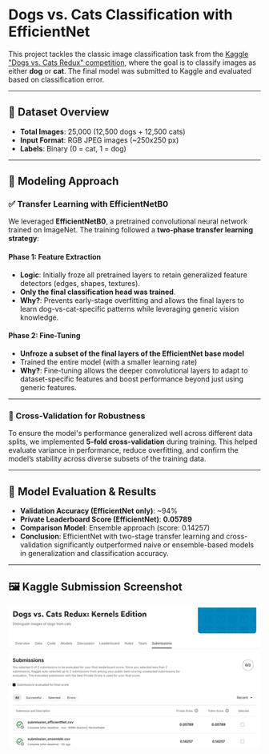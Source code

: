 # Dogs vs. Cats Classification with EfficientNet

This project tackles the classic image classification task from the [Kaggle "Dogs vs. Cats Redux" competition](https://www.kaggle.com/c/dogs-vs-cats-redux-kernels-edition), where the goal is to classify images as either **dog** or **cat**. The final model was submitted to Kaggle and evaluated based on classification error.

---

## 📁 Dataset Overview

- **Total Images**: 25,000 (12,500 dogs + 12,500 cats)
- **Input Format**: RGB JPEG images (~250x250 px)
- **Labels**: Binary (0 = cat, 1 = dog)

---

## 🧠 Modeling Approach

### ✅ Transfer Learning with EfficientNetB0

We leveraged **EfficientNetB0**, a pretrained convolutional neural network trained on ImageNet. The training followed a **two-phase transfer learning strategy**:

#### Phase 1: Feature Extraction
- **Logic**: Initially froze all pretrained layers to retain generalized feature detectors (edges, shapes, textures).
- **Only the final classification head was trained**.
- **Why?**: Prevents early-stage overfitting and allows the final layers to learn dog-vs-cat-specific patterns while leveraging generic vision knowledge.

#### Phase 2: Fine-Tuning
- **Unfroze a subset of the final layers of the EfficientNet base model**
- Trained the entire model (with a smaller learning rate)
- **Why?**: Fine-tuning allows the deeper convolutional layers to adapt to dataset-specific features and boost performance beyond just using generic features.

---

### 🔁 Cross-Validation for Robustness

To ensure the model's performance generalized well across different data splits, we implemented **5-fold cross-validation** during training. This helped evaluate variance in performance, reduce overfitting, and confirm the model’s stability across diverse subsets of the training data.

---

## 🧪 Model Evaluation & Results

- **Validation Accuracy (EfficientNet only)**: ~94%
- **Private Leaderboard Score (EfficientNet)**: **0.05789**
- **Comparison Model**: Ensemble approach (score: 0.14257)
- **Conclusion**: EfficientNet with two-stage transfer learning and cross-validation significantly outperformed naive or ensemble-based models in generalization and classification accuracy.

---

## 🖼️ Kaggle Submission Screenshot

![Kaggle Submission Screenshot](Images/Kaggle_Submission.png)
